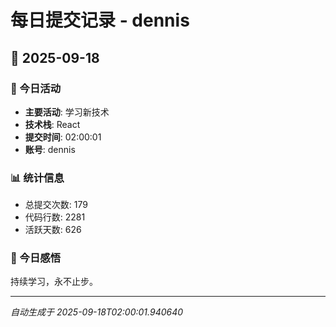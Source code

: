 # 每日提交记录 - dennis

## 📅 2025-09-18

### 🎯 今日活动
- **主要活动**: 学习新技术
- **技术栈**: React
- **提交时间**: 02:00:01
- **账号**: dennis

### 📊 统计信息
- 总提交次数: 179
- 代码行数: 2281
- 活跃天数: 626

### 💭 今日感悟
持续学习，永不止步。

---
*自动生成于 2025-09-18T02:00:01.940640*
